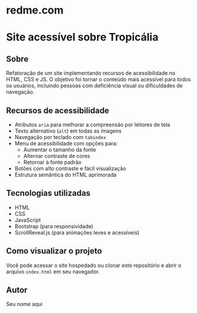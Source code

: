 # redme.com

# Site acessível sobre Tropicália

## Sobre
Refatoração de um site implementando recursos de acessibilidade no HTML, CSS e JS. O objetivo foi tornar o conteúdo mais acessível para todos os usuários, incluindo pessoas com deficiência visual ou dificuldades de navegação.

## Recursos de acessibilidade
- Atributos `aria` para melhorar a compreensão por leitores de tela
- Texto alternativo (`alt`) em todas as imagens
- Navegação por teclado com `tabindex`
- Menu de acessibilidade com opções para:
  - Aumentar o tamanho da fonte
  - Alternar contraste de cores
  - Retornar à fonte padrão
- Botões com alto contraste e fácil visualização
- Estrutura semântica do HTML aprimorada

## Tecnologias utilizadas
- HTML
- CSS
- JavaScript
- Bootstrap (para responsividade)
- ScrollReveal.js (para animações leves e acessíveis)

## Como visualizar o projeto
Você pode acessar o site hospedado ou clonar este repositório e abrir o arquivo `index.html` em seu navegador.

## Autor
Seu nome aqui
